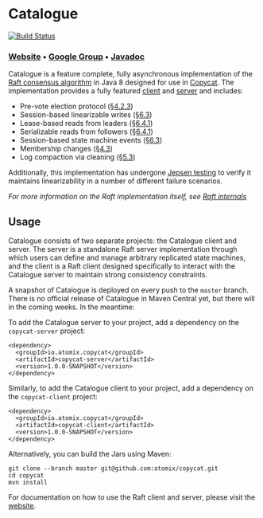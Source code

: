 # Catalogue

[![Build Status](https://travis-ci.org/atomix/copycat.png)](https://travis-ci.org/atomix/copycat)

### [Website][Website] • [Google Group][Google group] • [Javadoc][Javadoc]

Catalogue is a feature complete, fully asynchronous implementation of the [Raft consensus algorithm][Raft] in Java 8
designed for use in [Copycat][Copycat]. The implementation provides a fully featured [client][clients] and [server][servers]
and includes:
* Pre-vote election protocol (§[4.2.3][dissertation])
* Session-based linearizable writes (§[6.3][dissertation])
* Lease-based reads from leaders (§[6.4.1][dissertation])
* Serializable reads from followers (§[6.4.1][dissertation])
* Session-based state machine events (§[6.3][dissertation])
* Membership changes (§[4.3][dissertation])
* Log compaction via cleaning (§[5.3][dissertation])

Additionally, this implementation has undergone [Jepsen testing](http://github.com/jhalterman/copycat-jepsen)
to verify it maintains linearizability in a number of different failure scenarios.

*For more information on the Raft implementation itself, see [Raft internals](http://atomix.github.io/copycat/user-manual/raft-internals/)*

## Usage

Catalogue consists of two separate projects: the Catalogue client and server. The server is a standalone Raft server
implementation through which users can define and manage arbitrary replicated state machines, and the client is a
Raft client designed specifically to interact with the Catalogue server to maintain strong consistency constraints.

A snapshot of Catalogue is deployed on every push to the `master` branch. There is no official release of Catalogue in
Maven Central yet, but there will in the coming weeks. In the meantime:

To add the Catalogue server to your project, add a dependency on the `copycat-server` project:

```
<dependency>
  <groupId>io.atomix.copycat</groupId>
  <artifactId>copycat-server</artifactId>
  <version>1.0.0-SNAPSHOT</version>
</dependency>
```

Similarly, to add the Catalogue client to your project, add a dependency on the `copycat-client` project:

```
<dependency>
  <groupId>io.atomix.copycat</groupId>
  <artifactId>copycat-client</artifactId>
  <version>1.0.0-SNAPSHOT</version>
</dependency>
```

Alternatively, you can build the Jars using Maven:

```
git clone --branch master git@github.com:atomix/copycat.git
cd copycat
mvn install
```

For documentation on how to use the Raft client and server, please visit the [website][Website].

[Raft]: https://raft.github.io/
[dissertation]: https://ramcloud.stanford.edu/~ongaro/thesis.pdf
[Copycat]: http://github.com/atomix/copycat
[clients]: http://atomix.io/user-manual/raft-internals/#clients
[servers]: http://atomix.io/user-manual/raft-internals/#servers
[Website]: http://atomix.io/user-manual/raft-framework/
[Google group]: https://groups.google.com/forum/#!forum/copycat
[Javadoc]: http://atomix.io/copycat/api/latest/

